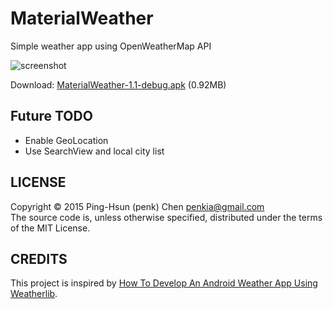 # MaterialWeather
Simple weather app using OpenWeatherMap API

![screenshot](http://i.imgur.com/9yUxgTu.png)

Download: [MaterialWeather-1.1-debug.apk](https://github.com/penk/MaterialWeather/releases/download/v1.1/MaterialWeather-1.1-debug.apk) (0.92MB)

## Future TODO

- Enable GeoLocation
- Use SearchView and local city list

## LICENSE 

Copyright © 2015 Ping-Hsun (penk) Chen <penkia@gmail.com>  
The source code is, unless otherwise specified, distributed under the terms of the MIT License. 

## CREDITS

This project is inspired by [How To Develop An Android Weather App Using Weatherlib](http://www.survivingwithandroid.com/2014/05/how-to-develop-android-weather-app.html).
